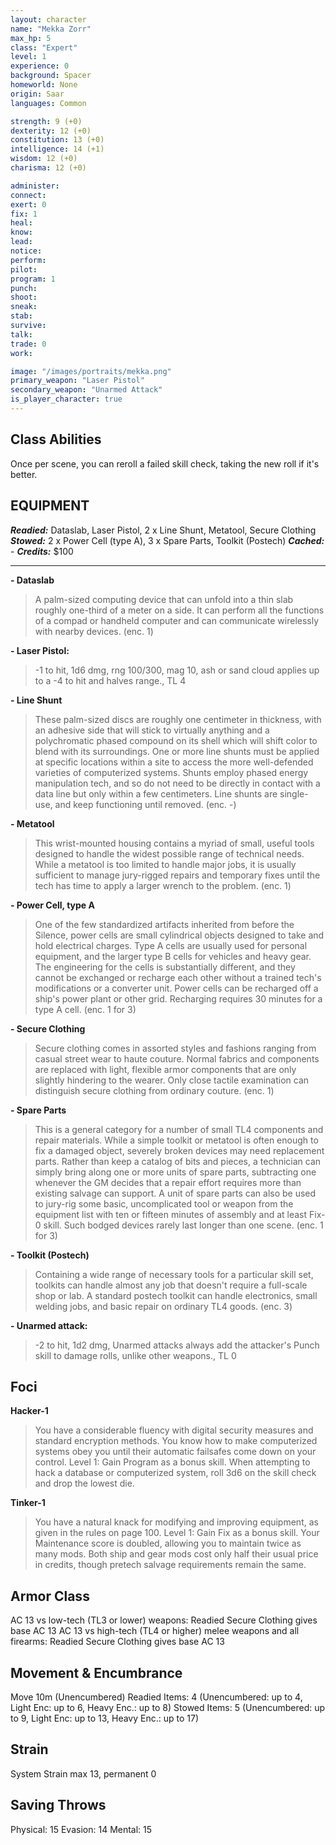 ```yaml
---
layout: character
name: "Mekka Zorr"
max_hp: 5
class: "Expert"
level: 1
experience: 0
background: Spacer
homeworld: None
origin: Saar
languages: Common

strength: 9 (+0)
dexterity: 12 (+0)
constitution: 13 (+0)
intelligence: 14 (+1)
wisdom: 12 (+0)
charisma: 12 (+0)

administer:
connect:
exert: 0
fix: 1
heal:
know:
lead:
notice:
perform:
pilot:
program: 1
punch:
shoot:
sneak:
stab:
survive:
talk:
trade: 0
work:

image: "/images/portraits/mekka.png"
primary_weapon: "Laser Pistol"
secondary_weapon: "Unarmed Attack"
is_player_character: true
---
```


## Class Abilities
Once per scene, you can reroll a failed skill check, taking the new roll if it's better.

## EQUIPMENT

***Readied:*** Dataslab, Laser Pistol, 2 x Line Shunt, Metatool, Secure Clothing
***Stowed:*** 2 x Power Cell (type A), 3 x Spare Parts, Toolkit (Postech)
***Cached:*** -
***Credits:*** $100

---

**- Dataslab**
>A palm-sized computing device that can unfold into a thin slab roughly one-third of a meter on a side. It can perform all the functions of a compad or handheld computer and can communicate wirelessly with nearby devices. (enc. 1)

**- Laser Pistol:** 
>-1 to hit, 1d6 dmg, rng 100/300, mag 10, ash or sand cloud applies up to a -4 to hit and halves range., TL 4

**- Line Shunt**
>These palm-sized discs are roughly one centimeter in thickness, with an adhesive side that will stick to virtually anything and a polychromatic phased compound on its shell which will shift color to blend with its surroundings. One or more line shunts must be applied at specific locations within a site to access the more well-defended varieties of computerized systems. Shunts employ phased energy manipulation tech, and so do not need to be directly in contact with a data line but only within a few centimeters. Line shunts are single-use, and keep functioning until removed. (enc. -)

**- Metatool**
>This wrist-mounted housing contains a myriad of small, useful tools designed to handle the widest possible range of technical needs. While a metatool is too limited to handle major jobs, it is usually sufficient to manage jury-rigged repairs and temporary fixes until the tech has time to apply a larger wrench to the problem. (enc. 1)

**- Power Cell, type A**
>One of the few standardized artifacts inherited from before the Silence, power cells are small cylindrical objects designed to take and hold electrical charges. Type A cells are usually used for personal equipment, and the larger type B cells for vehicles and heavy gear. The engineering for the cells is substantially different, and they cannot be exchanged or recharge each other without a trained tech's modifications or a converter unit. Power cells can be recharged off a ship's power plant or other grid. Recharging requires 30 minutes for a type A cell. (enc. 1 for 3)

**- Secure Clothing**
>Secure clothing comes in assorted styles and fashions ranging from casual street wear to haute couture. Normal fabrics and components are replaced with light, flexible armor components that are only slightly hindering to the wearer. Only close tactile examination can distinguish secure clothing from ordinary couture. (enc. 1)

**- Spare Parts**
>This is a general category for a number of small TL4 components and repair materials. While a simple toolkit or metatool is often enough to fix a damaged object, severely broken devices may need replacement parts. Rather than keep a catalog of bits and pieces, a technician can simply bring along one or more units of spare parts, subtracting one whenever the GM decides that a repair effort requires more than existing salvage can support. A unit of spare parts can also be used to jury-rig some basic, uncomplicated tool or weapon from the equipment list with ten or fifteen minutes of assembly and at least Fix-0 skill. Such bodged devices rarely last longer than one scene. (enc. 1 for 3)

**- Toolkit (Postech)**
>Containing a wide range of necessary tools for a particular skill set, toolkits can handle almost any job that doesn't require a full-scale shop or lab. A standard postech toolkit can handle electronics, small welding jobs, and basic repair on ordinary TL4 goods. (enc. 3)

**- Unarmed attack:** 
>-2 to hit, 1d2 dmg, Unarmed attacks always add the attacker's Punch skill to damage rolls, unlike other weapons., TL 0

## Foci

**Hacker-1**
>You have a considerable fluency with digital security measures and standard encryption methods. You know how to make computerized systems obey you until their automatic failsafes come down on your control.
>Level 1: Gain Program as a bonus skill. When attempting to hack a database or computerized system, roll 3d6 on the skill check and drop the lowest die.

**Tinker-1**
>You have a natural knack for modifying and improving equipment, as given in the rules on page 100.
>Level 1: Gain Fix as a bonus skill. Your Maintenance score is doubled, allowing you to maintain twice as many mods. Both ship and gear mods cost only half their usual price in credits, though pretech salvage requirements remain the same.

## Armor Class
AC 13 vs low-tech (TL3 or lower) weapons: Readied Secure Clothing gives base AC 13
AC 13 vs high-tech (TL4 or higher) melee weapons and all firearms: Readied Secure Clothing gives base AC 13

## Movement & Encumbrance
Move 10m (Unencumbered)
Readied Items: 4 (Unencumbered: up to 4, Light Enc: up to 6, Heavy Enc.: up to 8)
Stowed Items: 5 (Unencumbered: up to 9, Light Enc: up to 13, Heavy Enc.: up to 17)

## Strain
System Strain max 13, permanent 0

## Saving Throws
Physical: 15
Evasion: 14
Mental: 15




